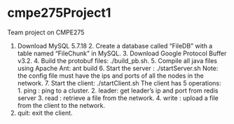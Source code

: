 # cmpe275Project1
Team project on CMPE275 

1. Download MySQL 5.7.18 
	2. Create a database called “FileDB” with a table named “FileChunk” in MySQL. 
	3. Download Google Protocol Buffer v3.2. 
	4. Build the protobuf files: ./build_pb.sh. 
	5. Compile all java files using Apache Ant: ant build 
	6. Start the server : ./startServer.sh <config file> 
		Note: the config file must have the ips and ports of all the nodes in the network. 
	7. Start the client: ./startClient.sh 
	The client has 5 operations:  
		1. ping <cluster id>: ping to a cluster. 
		2. leader: get leader’s ip and port from redis server 
		3. read <fileName> : retrieve a file from the network. 
		4. write <filePath>:  upload a file from the client to the network. 
5. quit: exit the client. 

